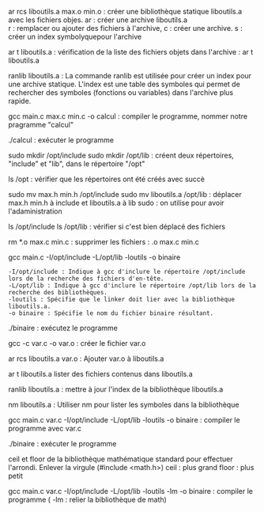 ar rcs liboutils.a max.o min.o  : 
créer une bibliothèque statique liboutils.a avec les fichiers objes. 
ar : créer une archive liboutils.a    
r : remplacer ou ajouter des fichiers à l'archive, 
c : créer une archive. 
s : créer un index symbolyquepour l'archive

ar t liboutils.a :
vérification de la liste des fichiers objets dans l'archive : ar t liboutils.a

ranlib liboutils.a :
La commande ranlib est utilisée pour créer un index pour une archive statique. 
L'index est une table des symboles qui permet de rechercher des symboles (fonctions ou variables) dans l'archive plus rapide. 

gcc main.c max.c min.c -o calcul :
compiler le programme, nommer notre pragramme "calcul"

./calcul :
exécuter le programme

sudo mkdir /opt/include
sudo mkdir /opt/lib :
créent deux répertoires, "include" et "lib", dans le répertoire "/opt"

ls /opt :
vérifier que les répertoires ont été créés avec succè

sudo mv max.h min.h /opt/include
sudo mv liboutils.a /opt/lib :
déplacer max.h min.h à include et liboutils.a à lib
sudo : on utilise pour avoir l'adaministration

ls /opt/include
ls /opt/lib :
vérifier si c'est bien déplacé des fichiers

rm *.o max.c min.c :
supprimer les fichiers : .o max.c min.c


gcc main.c -I/opt/include -L/opt/lib -loutils -o binaire

    -I/opt/include : Indique à gcc d'inclure le répertoire /opt/include lors de la recherche des fichiers d'en-tête.
    -L/opt/lib : Indique à gcc d'inclure le répertoire /opt/lib lors de la recherche des bibliothèques.
    -loutils : Spécifie que le linker doit lier avec la bibliothèque liboutils.a.
    -o binaire : Spécifie le nom du fichier binaire résultant.

./binaire :
exécutez le programme

gcc -c var.c -o var.o :
créer le fichier var.o

ar rcs liboutils.a var.o :
Ajouter var.o à liboutils.a

ar t liboutils.a
lister des fichiers contenus dans liboutils.a

ranlib liboutils.a :
mettre à jour l'index  de la bibliothèque liboutils.a

nm liboutils.a :
Utiliser nm pour lister les symboles dans la bibliothèque 

gcc main.c var.c -I/opt/include -L/opt/lib -loutils -o binaire :
compiler le programme avec var.c

./binaire :
exécuter le programme

ceil et floor de la bibliothèque mathématique standard pour effectuer l'arrondi. Enlever la virgule (#include <math.h>)
ceil : plus grand
floor : plus petit

gcc main.c var.c -I/opt/include -L/opt/lib -loutils -lm -o binaire :
compiler le programme ( -lm : relier la bibliothèque de math)









